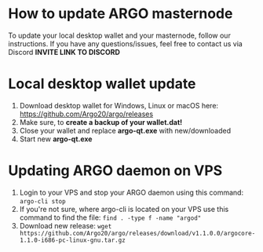 # How to update ARGO masternode

To update your local desktop wallet and your masternode, follow our instructions.
If you have any questions/issues, feel free to contact us via Discord **INVITE LINK TO DISCORD**

# Local desktop wallet update
1. Download desktop wallet for Windows, Linux or macOS here: https://github.com/Argo20/argo/releases
2. Make sure, to **create a backup of your wallet.dat!**
3. Close your wallet and replace **argo-qt.exe** with new/downloaded
4. Start new **argo-qt.exe**

# Updating ARGO daemon on VPS
1. Login to your VPS and stop your ARGO daemon using this command: `argo-cli stop`
2. If you're not sure, where argo-cli is located on your VPS use this command to find the file: `find . -type f -name "argod"`
3. Download new release: `wget https://github.com/Argo20/argo/releases/download/v1.1.0.0/argocore-1.1.0-i686-pc-linux-gnu.tar.gz`
